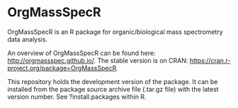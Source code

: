 # OrgMassSpecR
OrgMassSpecR is an R package for organic/biological mass spectrometry data analysis.

An overview of OrgMassSpecR can be found here: http://orgmassspec.github.io/. The stable version is on CRAN: https://cran.r-project.org/package=OrgMassSpecR.

This repository holds the development version of the package. It can be installed from the package source archive file (.tar.gz file) with the latest version number. See ?install.packages within R.


